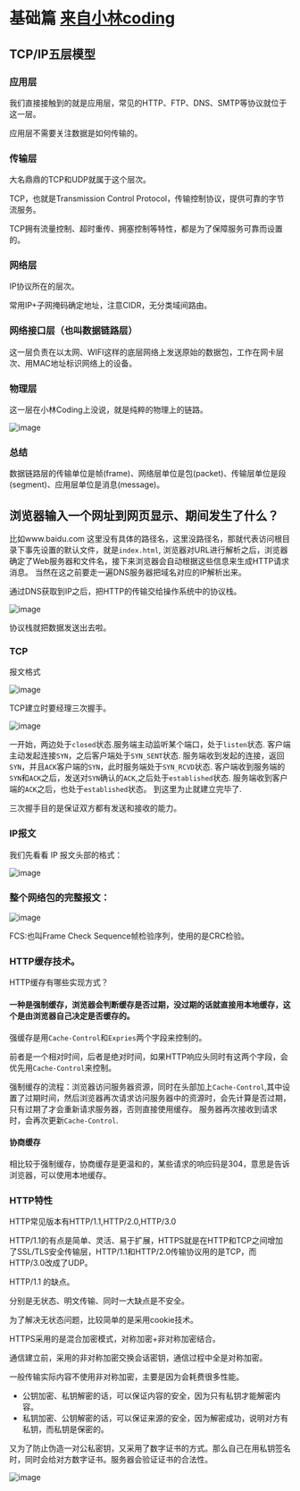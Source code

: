 # 基础篇 [来自小林coding](https://xiaolincoding.com/network/1_base/tcp_ip_model.html#%E5%BA%94%E7%94%A8%E5%B1%82)

## TCP/IP五层模型

### 应用层

我们直接接触到的就是应用层，常见的HTTP、FTP、DNS、SMTP等协议就位于这一层。

应用层不需要关注数据是如何传输的。

### 传输层

大名鼎鼎的TCP和UDP就属于这个层次。

TCP，也就是Transmission Control Protocol，传输控制协议，提供可靠的字节流服务。

TCP拥有流量控制、超时重传、拥塞控制等特性，都是为了保障服务可靠而设置的。

### 网络层

IP协议所在的层次。

常用IP+子网掩码确定地址，注意CIDR，无分类域间路由。

### 网络接口层（也叫数据链路层）

这一层负责在以太网、WIFI这样的底层网络上发送原始的数据包，工作在网卡层次、用MAC地址标识网络上的设备。

### 物理层

这一层在小林Coding上没说，就是纯粹的物理上的链路。

![image](https://cdn.xiaolincoding.com/gh/xiaolincoder/ImageHost3@main/%E6%93%8D%E4%BD%9C%E7%B3%BB%E7%BB%9F/%E6%B5%AE%E7%82%B9/%E5%B0%81%E8%A3%85.png)

### 总结

数据链路层的传输单位是帧(frame)、网络层单位是包(packet)、传输层单位是段(segment)、应用层单位是消息(message)。

## 浏览器输入一个网址到网页显示、期间发生了什么？

比如www.baidu.com 这里没有具体的路径名，这里没路径名，那就代表访问根目录下事先设置的默认文件，就是`index.html`,
浏览器对URL进行解析之后，浏览器确定了Web服务器和文件名，接下来浏览器会自动根据这些信息来生成HTTP请求消息。
当然在这之前要走一遍DNS服务器把域名对应的IP解析出来。

通过DNS获取到IP之后，把HTTP的传输交给操作系统中的协议栈。

![image](https://cdn.xiaolincoding.com/gh/xiaolincoder/ImageHost/%E8%AE%A1%E7%AE%97%E6%9C%BA%E7%BD%91%E7%BB%9C/%E9%94%AE%E5%85%A5%E7%BD%91%E5%9D%80%E8%BF%87%E7%A8%8B/7.jpg)

协议栈就把数据发送出去啦。

### TCP

报文格式

![image](https://cdn.xiaolincoding.com/gh/xiaolincoder/ImageHost/%E8%AE%A1%E7%AE%97%E6%9C%BA%E7%BD%91%E7%BB%9C/%E9%94%AE%E5%85%A5%E7%BD%91%E5%9D%80%E8%BF%87%E7%A8%8B/8.jpg)

TCP建立时要经理三次握手。

![image](https://cdn.xiaolincoding.com/gh/xiaolincoder/ImageHost4/%E7%BD%91%E7%BB%9C/TCP%E4%B8%89%E6%AC%A1%E6%8F%A1%E6%89%8B.drawio.png)

一开始，两边处于`closed`状态.服务端主动监听某个端口，处于`listen`状态.
客户端主动发起连接`SYN`，之后客户端处于`SYN_SENT`状态.
服务端收到发起的连接，返回`SYN`，并且`ACK`客户端的`SYN`，此时服务端处于`SYN_RCVD`状态.
客户端收到服务端的`SYN`和`ACK`之后，发送对`SYN`确认的`ACK`,之后处于`established`状态.
服务端收到客户端的`ACK`之后，也处于`established`状态。
到这里为止就建立完毕了.

三次握手目的是保证双方都有发送和接收的能力。

### IP报文

我们先看看 IP 报文头部的格式：

![image](https://cdn.xiaolincoding.com/gh/xiaolincoder/ImageHost/%E8%AE%A1%E7%AE%97%E6%9C%BA%E7%BD%91%E7%BB%9C/%E9%94%AE%E5%85%A5%E7%BD%91%E5%9D%80%E8%BF%87%E7%A8%8B/14.jpg)

### 整个网络包的完整报文：

![image](https://cdn.xiaolincoding.com/gh/xiaolincoder/ImageHost/%E8%AE%A1%E7%AE%97%E6%9C%BA%E7%BD%91%E7%BB%9C/%E9%94%AE%E5%85%A5%E7%BD%91%E5%9D%80%E8%BF%87%E7%A8%8B/21.jpg)

FCS:也叫Frame Check Sequence帧检验序列，使用的是CRC检验。

### HTTP缓存技术。

HTTP缓存有哪些实现方式？

#### 一种是强制缓存，浏览器会判断缓存是否过期，没过期的话就直接用本地缓存，这个是由浏览器自己决定是否缓存的。

强缓存是用`Cache-Control`和`Expries`两个字段来控制的。

前者是一个相对时间，后者是绝对时间，如果HTTP响应头同时有这两个字段，会优先用`Cache-Control`来控制。

强制缓存的流程：浏览器访问服务器资源，同时在头部加上`Cache-Control`,其中设置了过期时间，然后浏览器再次请求访问服务器中的资源时，会先计算是否过期，只有过期了才会重新请求服务器，否则直接使用缓存。
服务器再次接收到请求时，会再次更新`Cache-Control`.

#### 协商缓存

相比较于强制缓存，协商缓存是更温和的，某些请求的响应码是304，意思是告诉浏览器，可以使用本地缓存。

### HTTP特性

HTTP常见版本有HTTP/1.1,HTTP/2.0,HTTP/3.0

HTTP/1.1的有点是简单、灵活、易于扩展，HTTPS就是在HTTP和TCP之间增加了SSL/TLS安全传输层，HTTP/1.1和HTTP/2.0传输协议用的是TCP，而HTTP/3.0改成了UDP。

HTTP/1.1 的缺点。

分别是无状态、明文传输、同时一大缺点是不安全。

为了解决无状态问题，比较简单的是采用cookie技术。

HTTPS采用的是混合加密模式，对称加密+非对称加密结合。

通信建立前，采用的非对称加密交换会话密钥，通信过程中全是对称加密。

一般传输实际内容不使用非对称加密，主要是因为会耗费很多性能。

- 公钥加密、私钥解密的话，可以保证内容的安全，因为只有私钥才能解密内容。
- 私钥加密、公钥解密的话，可以保证来源的安全，因为解密成功，说明对方有私钥，而私钥是保密的。

又为了防止伪造一对公私密钥，又采用了数字证书的方式。那么自己在用私钥签名时，同时会给对方数字证书。服务器会验证证书的合法性。

![image](https://cdn.xiaolincoding.com/gh/xiaolincoder/ImageHost/%E8%AE%A1%E7%AE%97%E6%9C%BA%E7%BD%91%E7%BB%9C/HTTP/22-%E6%95%B0%E5%AD%97%E8%AF%81%E4%B9%A6%E5%B7%A5%E4%BD%9C%E6%B5%81%E7%A8%8B.png)

